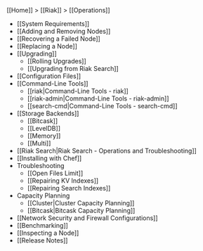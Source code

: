 [[Home]] > [[Riak]] > [[Operations]]

* [[System Requirements]]
* [[Adding and Removing Nodes]]
* [[Recovering a Failed Node]]
* [[Replacing a Node]]
* [[Upgrading]]
  * [[Rolling Upgrades]]
  * [[Upgrading from Riak Search]]
* [[Configuration Files]]
* [[Command-Line Tools]]
  * [[riak|Command-Line Tools - riak]]
  * [[riak-admin|Command-Line Tools - riak-admin]]
  * [[search-cmd|Command-Line Tools - search-cmd]]
* [[Storage Backends]]
  * [[Bitcask]]
  * [[LevelDB]]
  * [[Memory]]
  * [[Multi]]
* [[Riak Search|Riak Search - Operations and Troubleshooting]]
* [[Installing with Chef]]
* Troubleshooting
  * [[Open Files Limit]]
  * [[Repairing KV Indexes]]
  * [[Repairing Search Indexes]]
* Capacity Planning
  * [[Cluster|Cluster Capacity Planning]]
  * [[Bitcask|Bitcask Capacity Planning]]
* [[Network Security and Firewall Configurations]]
* [[Benchmarking]]
* [[Inspecting a Node]]
* [[Release Notes]]
